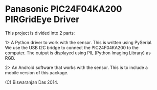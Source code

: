 # Panasonic PIC24F04KA200 PIRGridEye Driver

This project is divided into 2 parts:

1> A Python driver to work with the sensor. This is written using PySerial. 
We use the USB I2C bridge to connect the PIC24F04KA200  to the computer. The output is displayed using PIL (Python Imaging Library) as RGB. 

2> An Android software that works with the sensor. This is to include a mobile version of this package. 


(C) Biswaranjan Das 2014.
